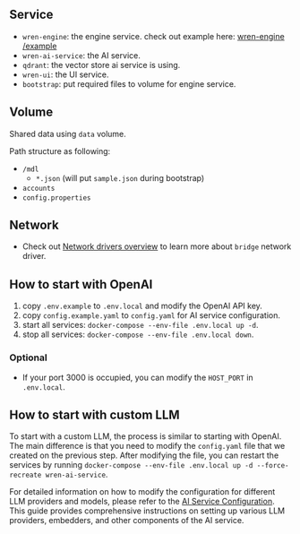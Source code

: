 ## Service

- `wren-engine`: the engine service. check out example here: [wren-engine
  /example](https://github.com/Canner/wren-engine/tree/main/example)
- `wren-ai-service`: the AI service.
- `qdrant`: the vector store ai service is using.
- `wren-ui`: the UI service.
- `bootstrap`: put required files to volume for engine service.

## Volume

Shared data using `data` volume.

Path structure as following:

- `/mdl`
  - `*.json` (will put `sample.json` during bootstrap)
- `accounts`
- `config.properties`

## Network

- Check out [Network drivers overview](https://docs.docker.com/engine/network/drivers/) to learn more about `bridge` network driver.

## How to start with OpenAI

1. copy `.env.example` to `.env.local` and modify the OpenAI API key.
2. copy `config.example.yaml` to `config.yaml` for AI service configuration.
3. start all services: `docker-compose --env-file .env.local up -d`.
4. stop all services: `docker-compose --env-file .env.local down`.

### Optional

- If your port 3000 is occupied, you can modify the `HOST_PORT` in `.env.local`.

## How to start with custom LLM

To start with a custom LLM, the process is similar to starting with OpenAI. The main difference is that you need to modify the `config.yaml` file
that we created on the previous step. After modifying the file, you can restart the services by running `docker-compose --env-file .env.local up -d --force-recreate wren-ai-service`.

For detailed information on how to modify the configuration for different LLM providers and models, please refer to the [AI Service Configuration](../wren-ai-service/docs/configuration.md).
This guide provides comprehensive instructions on setting up various LLM providers, embedders, and other components of the AI service.
